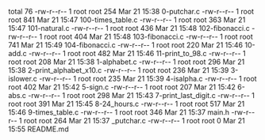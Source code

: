 total 76
-rw-r--r-- 1 root root 254 Mar 21 15:38 0-putchar.c
-rw-r--r-- 1 root root 841 Mar 21 15:47 100-times_table.c
-rw-r--r-- 1 root root 363 Mar 21 15:47 101-natural.c
-rw-r--r-- 1 root root 436 Mar 21 15:48 102-fibonacci.c
-rw-r--r-- 1 root root 404 Mar 21 15:48 103-fibonacci.c
-rw-r--r-- 1 root root 741 Mar 21 15:49 104-fibonacci.c
-rw-r--r-- 1 root root 220 Mar 21 15:46 10-add.c
-rw-r--r-- 1 root root 482 Mar 21 15:46 11-print_to_98.c
-rw-r--r-- 1 root root 208 Mar 21 15:38 1-alphabet.c
-rw-r--r-- 1 root root 296 Mar 21 15:38 2-print_alphabet_x10.c
-rw-r--r-- 1 root root 236 Mar 21 15:39 3-islower.c
-rw-r--r-- 1 root root 235 Mar 21 15:39 4-isalpha.c
-rw-r--r-- 1 root root 402 Mar 21 15:42 5-sign.c
-rw-r--r-- 1 root root 207 Mar 21 15:42 6-abs.c
-rw-r--r-- 1 root root 298 Mar 21 15:43 7-print_last_digit.c
-rw-r--r-- 1 root root 391 Mar 21 15:45 8-24_hours.c
-rw-r--r-- 1 root root 517 Mar 21 15:46 9-times_table.c
-rw-r--r-- 1 root root 346 Mar 21 15:37 main.h
-rw-r--r-- 1 root root 264 Mar 21 15:37 _putchar.c
-rw-r--r-- 1 root root   0 Mar 21 15:55 README.md
